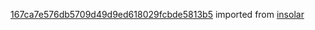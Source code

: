 [167ca7e576db5709d49d9ed618029fcbde5813b5](https://github.com/insolar/insolar/commit/167ca7e576db5709d49d9ed618029fcbde5813b5) imported from [insolar](https://github.com/insolar/insolar)
